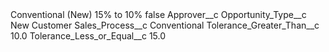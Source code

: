 <?xml version="1.0" encoding="UTF-8"?>
<CustomMetadata xmlns="http://soap.sforce.com/2006/04/metadata" xmlns:xsi="http://www.w3.org/2001/XMLSchema-instance" xmlns:xsd="http://www.w3.org/2001/XMLSchema">
    <label>Conventional (New) 15% to 10%</label>
    <protected>false</protected>
    <values>
        <field>Approver__c</field>
        <value xsi:nil="true"/>
    </values>
    <values>
        <field>Opportunity_Type__c</field>
        <value xsi:type="xsd:string">New Customer</value>
    </values>
    <values>
        <field>Sales_Process__c</field>
        <value xsi:type="xsd:string">Conventional</value>
    </values>
    <values>
        <field>Tolerance_Greater_Than__c</field>
        <value xsi:type="xsd:double">10.0</value>
    </values>
    <values>
        <field>Tolerance_Less_or_Equal__c</field>
        <value xsi:type="xsd:double">15.0</value>
    </values>
</CustomMetadata>
